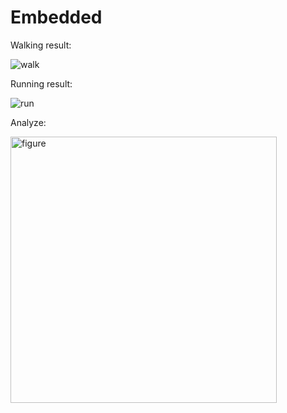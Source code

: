 # Embedded
Walking result:


![walk](https://github.com/netIDxz3630/Wearable-Speedometer/assets/93728266/06dcc036-e8aa-464a-a5c0-274f78a9b281)

Running result:


![run](https://github.com/netIDxz3630/Wearable-Speedometer/assets/93728266/8c8c63bc-398b-4697-bb95-121f4d353a59)

Analyze:


<img width="426" alt="figure" src="https://github.com/netIDxz3630/Wearable-Speedometer/assets/93728266/14da6ffe-dcad-40ec-8aaa-291eec10cb77">
